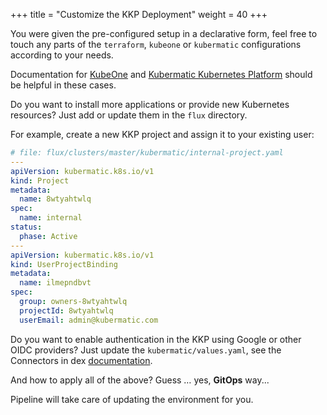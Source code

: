 +++
title = "Customize the KKP Deployment"
weight = 40
+++

You were given the pre-configured setup in a declarative form, feel free to touch any parts of the `terraform`,
`kubeone` or `kubermatic` configurations according to your needs.

Documentation for [KubeOne](https://docs.kubermatic.com/kubeone/) and [Kubermatic Kubernetes Platform](https://docs.kubermatic.com/kubermatic)
should be helpful in these cases.

Do you want to install more applications or provide new Kubernetes resources? Just add or update them in the `flux` directory.

For example, create a new KKP project and assign it to your existing user:

```yaml
# file: flux/clusters/master/kubermatic/internal-project.yaml
---
apiVersion: kubermatic.k8s.io/v1
kind: Project
metadata:
  name: 8wtyahtwlq
spec:
  name: internal
status:
  phase: Active
---
apiVersion: kubermatic.k8s.io/v1
kind: UserProjectBinding
metadata:
  name: ilmepndbvt
spec:
  group: owners-8wtyahtwlq
  projectId: 8wtyahtwlq
  userEmail: admin@kubermatic.com
```

Do you want to enable authentication in the KKP using Google or other OIDC providers? Just update the
`kubermatic/values.yaml`, see the Connectors in dex [documentation](https://dexidp.io/docs/connectors/).

And how to apply all of the above? Guess … yes, **GitOps** way...

Pipeline will take care of updating the environment for you.